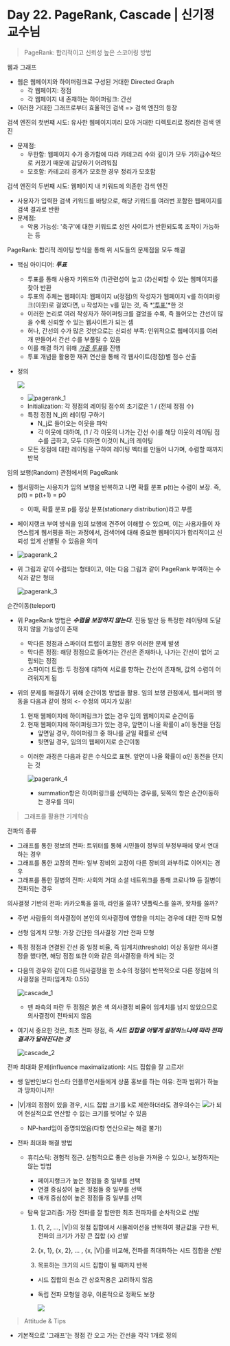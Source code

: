 # Day 22. PageRank, Cascade | 신기정 교수님

> PageRank: 합리적이고 신뢰성 높은 스코어링 방법

웹과 그래프

- 웹은 웹페이지와 하이퍼링크로 구성된 거대한 Directed Graph
  - 각 웹페이지: 정점
  - 각 웹페이지 내 존재하는 하이퍼링크: 간선
- 이러한 거대한 그래프로부터 효율적인 검색 => 검색 엔진의 등장

검색 엔진의 첫번쨰 시도: 유사한 웹페이지끼리 모아 거대한 디렉토리로 정리한 검색 엔진

- 문제점: 
  - 무한함: 웹페이지 수가 증가함에 따라 카테고리 수와 깊이가 모두 기하급수적으로 커졌기 때문에 감당하기 어려워짐
  - 모호함: 카테고리 경계가 모호한 경우 정리가 모호함

검색 엔진의 두번째 시도: 웹페이지 내 키워드에 의존한 검색 엔진

- 사용자가 입력한 검색 키워드를 바탕으로, 해당 키워드를 여러번 포함한 웹페이지를 검색 결과로 반환
- 문제점:
  - 악용 가능성: '축구'에 대한 키워드로 성인 사이트가 반환되도록 조작이 가능하는 등

PageRank: 합리적 레이팅 방식을 통해 위 시도들의 문제점을 모두 해결

- 핵심 아이디어: ***투표***

  - 투표를 통해 사용자 키워드와 (1)관련성이 높고 (2)신뢰할 수 있는 웹페이지를 찾아 반환
  - 투표의 주체는 웹페이지: 웹페이지 u(정점)의 작성자가 웹페이지 v를 하이퍼링크(이웃)로 걸었다면, u 작성자는 v를 믿는 것, 즉 *<u>'투표'</u>*한 것
  - 이러한 논리로 여러 작성자가 하이퍼링크를 걸었을 수록, 즉 들어오는 간선이 많을 수록 신뢰할 수 있는 웹사이트가 되는 셈
  - 허나, 간선의 수가 많은 것만으로는 신뢰성 부족: 인위적으로 웹페이지를 여러 개 만들어서 간선 수를 부풀릴 수 있음
  - 이를 해결 하기 위해 <u>*가중 투표*</u>를 진행
  - 투표 개념을 활용한 재귀 연산을 통해 각 웹사이트(정점)별 점수 산출

- 정의

  ![](https://render.githubusercontent.com/render/math?math=%5Cdisplaystyle+r_%7Bj%7D+%3D+%5Csum_%7Bi+%5Cin+N_%7Bin%7D%28j%29%7D+%5Cfrac+%7Br_%7Bi%7D%7D+%7Bd_%7Bout%7D%28i%29%7D)

  - ![pagerank_1](C:\Users\iloveslowfood\Documents\workspace\iloveTIL\boostcamp_ai\etc\images\week05\pagerank_1.jpg)
  - Initialization: 각 정점의 레이팅 점수의 초기값은 1 / (전체 정점 수)
  - 특정 정점 N_j의 레이팅 구하기
    - N_j로 들어오는 이웃을 파악
    - 각 이웃에 대하여, (1 / 각 이웃의 나가는 간선 수)를 해당 이웃의 레이팅 점수를 곱하고, 모두 더하면 이것이 N_j의 레이팅
  - 모든 정점에 대한 레이팅을 구하여 레이팅 벡터를 만들어 나가며, 수렴할 때까지 반복

임의 보행(Random) 관점에서의 PageRank

- 웹서핑하는 사용자가 임의 보행을 반복하고 나면 확률 분포 p(t)는 수렴이 보장. 즉, p(t) = p(t+1) = p0
  - 이때, 확률 분포 p를 정상 분포(stationary distribution)라고 부름

- 페이지랭크 부여 방식을 임의 보행에 견주어 이해할 수 있으며, 이는 사용자들이 자연스럽게 웹서핑을 하는 과정에서, 검색어에 대해 중요한 웹페이지가 합리적이고 신뢰성 있게 선별될 수 있음을 의미

- ![pagerank_2](C:\Users\iloveslowfood\Documents\workspace\iloveTIL\boostcamp_ai\etc\images\week05\pagerank_2.jpg)

- 위 그림과 같이 수렴되는 형태이고, 이는 다음 그림과 같이 PageRank 부여하는 수식과 같은 형태

  ![pagerank_3](C:\Users\iloveslowfood\Documents\workspace\iloveTIL\boostcamp_ai\etc\images\week05\pagerank_3.jpg)

순간이동(teleport)

- 위 PageRank 방법은 ***수렴을 보장하지 않는다.*** 진동 발산 등 특정한 레이팅에 도달하지 않을 가능성이 존재
  - 막다른 정점과 스파이더 트랩이 포함된 경우 이러한 문제 발생
  - 막다른 정점: 해당 정점으로 들어가는 간선은 존재하나, 나가는 간선이 없어 고립되는 정점
  - 스파이더 트랩: 두 정점에 대하여 서로를 향하는 간선이 존재해, 값의 수렴이 어려워지게 됨

- 위의 문제를 해결하기 위해 순간이동 방법을 활용. 임의 보행 관점에서, 웹서퍼의 행동을 다음과 같이 정의 <- 수정의 여지가 있음!

  1. 현재 웹페이지에 하이퍼링크가 없는 경우 임의 웹페이지로 순간이동
  2. 현재 웹페이지에 하이퍼링크가 있는 경우, 앞면이 나올 확률이 a이 동전을 던짐
     - 앞면일 경우, 하이퍼링크 중 하나를 균일 확률로 선택
     - 뒷면일 경우, 임의의 웹페이지로 순간이동

  - 이러한 과정은 다음과 같은 수식으로 표현. 앞면이 나올 확률이 α인 동전을 던지는 것

    ![pagerank_4](C:\Users\iloveslowfood\Documents\workspace\iloveTIL\boostcamp_ai\etc\images\week05\pagerank_4.jpg)

    - summation항은 하이퍼링크를 선택하는 경우를, 뒷쪽의 항은 순간이동하는 경우를 의미

> 그래프를 활용한 기계학습

전파의 종류

- 그래프를 통한 정보의 전파: 트위터를 통해 시민들이 정부의 부정부패에 맞서 연대하는 경우
- 그래프를 통한 고장의 전파: 일부 장비의 고장이 다른 장비의 과부하로 이어지는 경우
- 그래프를 통한 질병의 전파: 사회의 거대 소셜 네트워크를 통해 코로나19 등 질병이 전파되는 경우

의사결정 기반의 전파: 카카오톡을 쓸까, 라인을 쓸까? 넷플릭스를 쓸까, 왓챠를 쓸까?

- 주변 사람들의 의사결정이 본인의 의사결정에 영향을 미치는 경우에 대한 전파 모형

- 선형 임계치 모형: 가장 간단한 의사결정 기반 전파 모형

- 특정 정점과 연결된 간선 중 일정 비율, 즉 임계치(threshold) 이상 동일한 의사결정을 했다면, 해당 점점 또한 이와 같은 의사결정을 하게 되는 것

- 다음의 경우와 같이 다른 의사결정을 한 소수의 정점이 반복적으로 다른 정점에 의사결정을 전파(임계치: 0.55)

  ![cascade_1](C:\Users\iloveslowfood\Documents\workspace\iloveTIL\boostcamp_ai\etc\images\week05\cascade_1.jpg)

  - 맨 좌측의 파란 두 정점은 붉은 색 의사결정 비율이 임계치를 넘지 않았으므로 의사결정이 전파되지 않음

- 여기서 중요한 것은, 최초 전파 정점, 즉 ***시드 집합을 어떻게 설정하느냐에 따라 전파 결과가 달라진다는 것***

  ![cascade_2](C:\Users\iloveslowfood\Documents\workspace\iloveTIL\boostcamp_ai\etc\images\week05\cascade_2.jpg)

전파 최대화 문제(influence maximalization): 시드 집합을 잘 고르자!

- 쌩 일반인보다 인스타 인플루언서들에게 상품 홍보를 하는 이유: 전파 범위가 하늘과 땅차이니까!

- |V|개의 정점이 있을 경우, 시드 집합 크기를 k로 제한하더라도 경우의수는 ![](https://render.githubusercontent.com/render/math?math=%5Cdisplaystyle+%7B%7Cv%7C%7D+%5Cchoose+%7Bk%7D)가 되어 현실적으로 연산할 수 없는 크기를 벗어날 수 있음

  - NP-hard임이 증명되었음(다항 연산으로는 해결 불가)

- 전파 최대화 해결 방법

  - 휴리스틱: 경험적 접근. 실험적으로 좋은 성능을 가져올 수 있으나, 보장하지는 않는 방법

    - 페이지랭크가 높은 정점들 중 일부를 선택
    - 연결 중심성이 높은 정점들 중 일부를 선택
    - 매개 중심성이 높은 정점들 중 일부를 선택

  - 탐욕 알고리즘: 가장 전파를 잘 할만한 최초 전파자를 순차적으로 선발

    1. {1, 2, ..., |V|}의 정점 집합에서 시뮬레이션을 반복하여 평균값을 구한 뒤, 전파의 크기가 가장 큰 집합 {x} 선발

    2. {x, 1}, {x, 2}, ... , {x, |V|}를 비교해, 전파를 최대화하는 시드 집합을 선발

    3. 목표하는 크기의 시드 집합이 될 때까지 반복

    - 시드 집합의 원소 간 상호작용은 고려하지 않음

    - 독립 전파 모형일 경우, 이론적으로 정확도 보장

      ![](https://render.githubusercontent.com/render/math?math=%5Cdisplaystyle+%28Average%5C%2C%5C%2Cof%5C%2C%5C%2CInfluece%5C%2C%5C%2CSize%29+%5Cge+%281+-+%5Cfrac+%7B1%7D+%7Be%7D%29+%5Capprox+0.632)



> Attitude & Tips

- 기본적으로 '그래프'는 정점 간 오고 가는 간선을 각각 1개로 정의